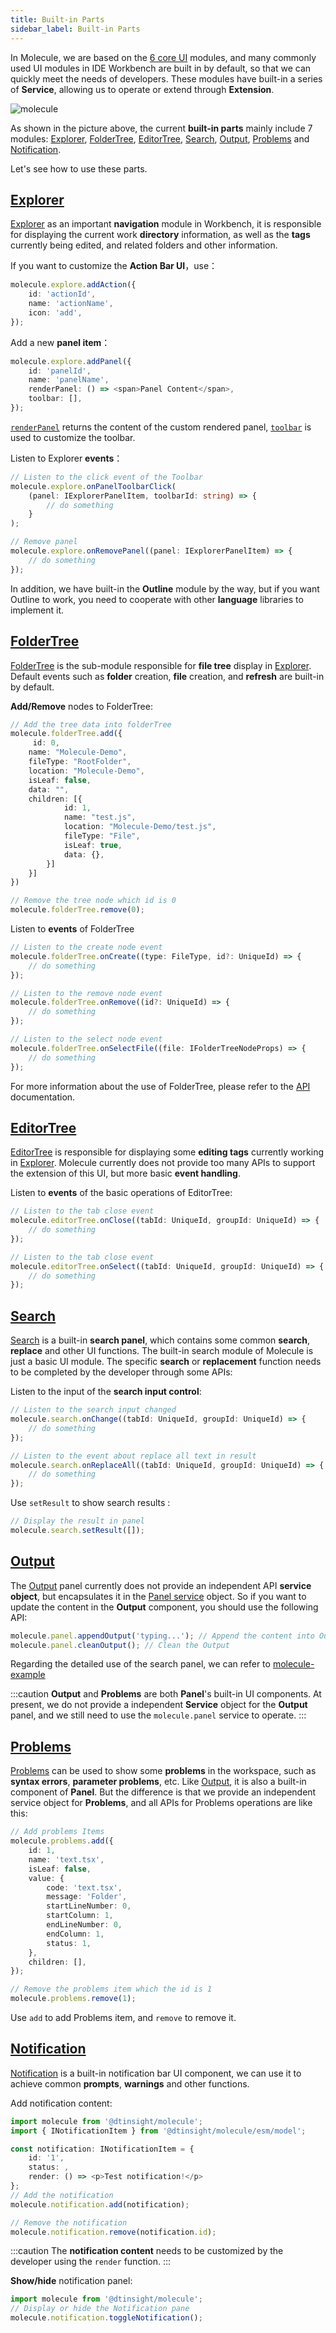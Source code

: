 ```yaml
---
title: Built-in Parts
sidebar_label: Built-in Parts
---
```


In Molecule, we are based on the [6 core UI](./extend-workbench.md) modules, and many commonly used UI modules in IDE Workbench are built in by default, so that we can quickly meet the needs of developers. These modules have built-in a series of **Service**, allowing us to operate or extend through **Extension**.

![molecule](/img/guides/builtin-ui.png)

As shown in the picture above, the current **built-in parts** mainly include 7 modules: [Explorer](#explorer), [FolderTree](#foldertree), [EditorTree](#editortree), [Search](#search), [Output](#output), [Problems](#problems) and [Notification](#notification).

Let's see how to use these parts.

## [Explorer](../api/classes/molecule.ExplorerService)

[Explorer](../api/classes/molecule.ExplorerService) as an important **navigation** module in Workbench, it is responsible for displaying the current work **directory** information, as well as the **tags** currently being edited, and related folders and other information.

If you want to customize the **Action Bar UI**，use：

```ts
molecule.explore.addAction({
    id: 'actionId',
    name: 'actionName',
    icon: 'add',
});
```

Add a new **panel item**：

```ts
molecule.explore.addPanel({
    id: 'panelId',
    name: 'panelName',
    renderPanel: () => <span>Panel Content</span>,
    toolbar: [],
});
```

[`renderPanel`](../api/interfaces/molecule.model.IExplorerPanelItem#renderpanel) returns the content of the custom rendered panel, [`toolbar`](../api/interfaces/molecule.model.IExplorerPanelItem#toolbar) is used to customize the toolbar.

Listen to Explorer **events**：

```ts
// Listen to the click event of the Toolbar
molecule.explore.onPanelToolbarClick(
    (panel: IExplorerPanelItem, toolbarId: string) => {
        // do something
    }
);

// Remove panel
molecule.explore.onRemovePanel((panel: IExplorerPanelItem) => {
    // do something
});
```

In addition, we have built-in the **Outline** module by the way, but if you want Outline to work, you need to cooperate with other **language** libraries to implement it.

## [FolderTree](../api/interfaces/molecule.IFolderTreeService)

[FolderTree](../api/interfaces/molecule.IFolderTreeService) is the sub-module responsible for **file tree** display in [Explorer](#explorer). Default events such as **folder** creation, **file** creation, and **refresh** are built-in by default.

**Add/Remove** nodes to FolderTree:

```ts
// Add the tree data into folderTree
molecule.folderTree.add({
     id: 0,
    name: "Molecule-Demo",
    fileType: "RootFolder",
    location: "Molecule-Demo",
    isLeaf: false,
    data: "",
    children: [{
            id: 1,
            name: "test.js",
            location: "Molecule-Demo/test.js",
            fileType: "File",
            isLeaf: true,
            data: {},
        }]
    }]
})

// Remove the tree node which id is 0
molecule.folderTree.remove(0);
```

Listen to **events** of FolderTree

```ts
// Listen to the create node event
molecule.folderTree.onCreate((type: FileType, id?: UniqueId) => {
    // do something
});

// Listen to the remove node event
molecule.folderTree.onRemove((id?: UniqueId) => {
    // do something
});

// Listen to the select node event
molecule.folderTree.onSelectFile((file: IFolderTreeNodeProps) => {
    // do something
});
```

For more information about the use of FolderTree, please refer to the [API](../api/classes/molecule.FolderTreeService) documentation.

## [EditorTree](../api/interfaces/molecule.IEditorTreeService)

[EditorTree](../api/interfaces/molecule.IEditorTreeService) is responsible for displaying some **editing tags** currently working in [Explorer](#explorer). Molecule currently does not provide too many APIs to support the extension of this UI, but more basic **event handling**.

Listen to **events** of the basic operations of EditorTree:

```ts
// Listen to the tab close event
molecule.editorTree.onClose((tabId: UniqueId, groupId: UniqueId) => {
    // do something
});

// Listen to the tab close event
molecule.editorTree.onSelect((tabId: UniqueId, groupId: UniqueId) => {
    // do something
});
```

## [Search](../api/interfaces/molecule.ISearchService#setresult)

[Search](../api/interfaces/molecule.ISearchService#setresult) is a built-in **search panel**, which contains some common **search**, **replace** and other UI functions. The built-in search module of Molecule is just a basic UI module. The specific **search** or **replacement** function needs to be completed by the developer through some APIs:

Listen to the input of the **search input control**:

```ts
// Listen to the search input changed
molecule.search.onChange((tabId: UniqueId, groupId: UniqueId) => {
    // do something
});

// Listen to the event about replace all text in result
molecule.search.onReplaceAll((tabId: UniqueId, groupId: UniqueId) => {
    // do something
});
```

Use `setResult` to show search results :

```ts
// Display the result in panel
molecule.search.setResult([]);
```

## [Output](../api/interfaces/molecule.IPanelService)

The [Output](../api/interfaces/molecule.IPanelService#appendoutput) panel currently does not provide an independent API **service object**, but encapsulates it in the [Panel service](../api/interfaces/molecule.IPanelService) object. So if you want to update the content in the **Output** component, you should use the following API:

```ts
molecule.panel.appendOutput('typing...'); // Append the content into Output
molecule.panel.cleanOutput(); // Clean the Output
```

Regarding the detailed use of the search panel, we can refer to [molecule-example](https://github.com/DTStack/molecule-examples/blob/main/packages/molecule-demo/src/extensions/theFirstExtension/searchPaneController.ts)

:::caution
**Output** and **Problems** are both **Panel**'s built-in UI components. At present, we do not provide a independent **Service** object for the **Output** panel, and we still need to use the `molecule.panel` service to operate.
:::

## [Problems](../api/interfaces/molecule.IProblemsService)

[Problems](../api/interfaces/molecule.IProblemsService) can be used to show some **problems** in the workspace, such as **syntax errors**, **parameter problems**, etc. Like [Output](#output), it is also a built-in component of **Panel**. But the difference is that we provide an independent service object for **Problems**, and all APIs for Problems operations are like this:

```ts
// Add problems Items
molecule.problems.add({
    id: 1,
    name: 'text.tsx',
    isLeaf: false,
    value: {
        code: 'text.tsx',
        message: 'Folder',
        startLineNumber: 0,
        startColumn: 1,
        endLineNumber: 0,
        endColumn: 1,
        status: 1,
    },
    children: [],
});

// Remove the problems item which the id is 1
molecule.problems.remove(1);
```

Use `add` to add Problems item, and `remove` to remove it.

## [Notification](../api/interfaces/molecule.INotificationService)

[Notification](../api/interfaces/molecule.INotificationService) is a built-in notification bar UI component, we can use it to achieve common **prompts**, **warnings** and other functions.

Add notification content:

```ts
import molecule from '@dtinsight/molecule';
import { INotificationItem } from '@dtinsight/molecule/esm/model';

const notification: INotificationItem = {
    id: '1',
    status: ,
    render: () => <p>Test notification!</p>
};
// Add the notification
molecule.notification.add(notification);

// Remove the notification
molecule.notification.remove(notification.id);
```

:::caution
The **notification content** needs to be customized by the developer using the `render` function.
:::

**Show/hide** notification panel:

```ts
import molecule from '@dtinsight/molecule';
// Display or hide the Notification pane
molecule.notification.toggleNotification();
```
